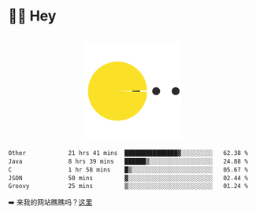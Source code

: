 
# 👋🏻 Hey
<div align="center">
	<br>
	<img src="https://raw.githubusercontent.com/Aniket965/Aniket965/master/pacman.svg?sanitize=true" width="200" height="200">
	<br>
</div>

<!--START_SECTION:waka-->

```txt
Other            21 hrs 41 mins  ███████████████▓░░░░░░░░░   62.38 %
Java             8 hrs 39 mins   ██████▒░░░░░░░░░░░░░░░░░░   24.88 %
C                1 hr 58 mins    █▒░░░░░░░░░░░░░░░░░░░░░░░   05.67 %
JSON             50 mins         ▓░░░░░░░░░░░░░░░░░░░░░░░░   02.44 %
Groovy           25 mins         ▒░░░░░░░░░░░░░░░░░░░░░░░░   01.24 %
```

<!--END_SECTION:waka-->

 ➡️  来我的网站瞧瞧吗？[这里](https://www.shaolongfei.com)
